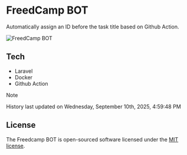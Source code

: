 # FreedCamp BOT

Automatically assign an ID before the task title based on Github Action.

![FreedCamp BOT](https://repository-images.githubusercontent.com/737932867/7d34798b-2680-471c-b089-a78a718d3d6a)

## Tech

- Laravel
- Docker
- Github Action

> [!NOTE]  
> History last updated on Wednesday, September 10th, 2025, 4:59:48 PM

## License

The Freedcamp BOT is open-sourced software licensed under the [MIT license](https://opensource.org/licenses/MIT).
